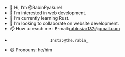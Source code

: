 - 👋 Hi, I’m @RabinPyakurel
- 👀 I’m interested in web development.
- 🌱 I’m currently learning Rust.
- 💞️ I’m looking to collaborate on website development.
- 📫 How to reach me : E-mail:rabinstar137@gmail.com
-                       Insta:@the.rabin_
- 😄 Pronouns: he/him


<!---
RabinPyakurel/RabinPyakurel is a ✨ special ✨ repository because its `README.md` (this file) appears on your GitHub profile.
You can click the Preview link to take a look at your changes.
--->
